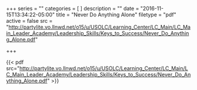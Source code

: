 +++
series = ""
categories = [
]
description = ""
date = "2016-11-15T13:34:22-05:00"
title = "Never Do Anything Alone"
filetype = "pdf"
active = false
src = "http://partylite.vo.llnwd.net/o15/u/USOLC/Learning_Center/LC_Main/LC_Main_Leader_Academy/Leadership_Skills/Keys_to_Success/Never_Do_Anything_Alone.pdf"

+++

{{< pdf src="http://partylite.vo.llnwd.net/o15/u/USOLC/Learning_Center/LC_Main/LC_Main_Leader_Academy/Leadership_Skills/Keys_to_Success/Never_Do_Anything_Alone.pdf" >}}

